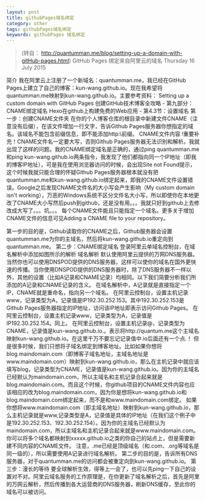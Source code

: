 ```yaml
---
layout: post
title: githubPages域名绑定
category: other
tags: githubPages域名绑定
keywords: githubPages 域名绑定
---
```




> (转自： http://quantumman.me/blog/setting-up-a-domain-with-gitHub-pages.html)
GitHub Pages 绑定来自阿里云的域名
Thursday 16 July 2015   

简介
我在阿里云上注册了一个新域名：quantumman.me，我已经在GitHub Pages上建立了自己的博客：kun-wang.github.io。现在我希望将quantumman.me映射到kun-wang.github.io。主要参考资料：
Setting up a custom domain with GitHub Pages
创建GitHub技术博客全攻略 - 第九部分：CNAME绑定域名
Hexo在github上构建免费的Web应用 - 第4.3节：设置域名
第一步：创建CNAME文件夹
在你的个人博客仓库的根目录中新建文件CNAME（注意没有后缀），在该文件增加一行文字，告诉Github Pages服务器你想指定的域名。该域名不能包含前缀信息，即不能添加http:\\前缀。
CNAME文件内容
!重要补充！CNAME文件名一定要大写，否则Github Pages服务器无法识别和解析。我就出现了这样的问题。我的CNAME绑定域名是正确的，通过ping quantumman.me和ping kun-wang.github.io两条指令，我发现了他们都指向同一个IP地址（即我的博客IP地址），可是我在使用浏览器访问的时候，会出现Site not Found提示，这个时候我就只能合理的怀疑Github Pages服务器根本就没有把quantumman.me和kun-wang.github.io绑定起来，即我的CNAME文件设置错误。Google之后发现CNAME文件名的大小写会产生影响（My custom domain isn't working），万恶的Windows系统不区分文件名大小写，所以即使你在本地更改了CNAME大小写然后push到github，还是没有用。。。我就只好到github上去修改成大写了。。。坑。。。
每个CNAME文件能且只能指定一个域名。更多关于增加CNAME文件的信息可见Adding a CNAME file to your repository。  


第一步的目的是，Github读取你的CNAME之后，Github服务器会设置quantumman.me为你的主域名，然后将kun-wang.github.io重定向到quantumman.me。
第二步：CNAME绑定域名
登录阿里云单域名控制台，在域名解析中添加如图所示的解析
域名解析
默认使用阿里云提供的万网DNS服务器。当然你也可以使用DNSPOD提供的DNS服务器，这样可以使你的域名在国外更快速的传播。当你使用DNSPOD提供的DNS服务器时，除了DNS服务器不一样以外，其他的设置（比如A记录和CNAME记录）均相同。以下我们简要分析我们所添加的A记录和CNAME记录的含义。
在域名解析中，A记录就是直接指定一个IP，CNAME就是重命名，指向另一个域名。
在阿里云控制台，设置主机记录www，记录类型为A，记录值是IP192.30.252.153。其中192.30.252.153是Github Pages服务器指定的IP地址，访问该IP地址即表示访问Github Pages。
在阿里云控制台，设置主机记录www，记录类型为A，记录值是IP192.30.252.154。同上。
在阿里云控制台，设置主机记录@，记录类型为CNAME，记录值是kun-wang.github.io.。表示将http://quantum.me这个主域名映射kun-wang.github.io。在这里千万不要忘记记录值中.io后面还有一个点.！
但是很多时候，我们只想将子域名绑定到博客地址。比如如果你想将blog.maindomain.com（即博客子域名地址，主域名地址是www.maindomain.com）映射到kun-wang.github.io，那么在主机记录中就应该填写blog，记录类型为CNAME，记录值是kun-wang.github.io。因为你的主域名已经默认为maindomain.com，所以主域名和主机记录合起来就是blog.maindomain.com。而且这个时候，你github项目的CNAME文件内容也应该相应的改为blog.maindomain.com，因为你是想将kun-wang.github.io和blog.maindomain.com绑定起来，而不是和www.maindomain.com绑定。
如果你想将www.maindomain.com（即主域名地址）映射到kun-wang.github.io，那么主机记录就是www,记录类型是A，记录值是具体的IP地址（在我们这个例子中是192.30.252.153、192.30.252.154）。因为你的主域名已经默认为maindomain.com，所以主域名和主机记录合起来就是www.maindomain.com。
你可以将多个域名都映射到xxxxx.github.io之类的你自己的站点上，但是需要新建不同内容的CNAME文件。
注意，.me已经是顶级域名（和.com、.org等域名是同一级的），所以需要使用A记录进行域名解析。
第二步的目的是，告诉所有DNS服务器，对于quantumman.me的访问都会被重定向到kun-wang.github.io。
第三步：漫长的等待
要全球解析生效，得等上一会了，也可以先ping一下自己的设置对不对。阿里云域名服务的工作原理是，在你更新了域名解析之后，首先是阿里的万网云解析，然后传播到各大运营商的DNS服务器，刷新DNS缓存，至此你的域名可以被访问。







